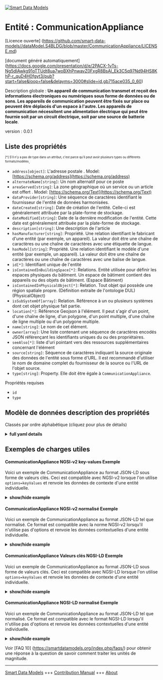 <!-- 10-Header -->  
[![Smart Data Models](https://smartdatamodels.org/wp-content/uploads/2022/01/SmartDataModels_logo.png "Logo")](https://smartdatamodels.org)  
Entité : CommunicationAppliance  
===============================<!-- /10-Header -->  
<!-- 15-License -->  
[Licence ouverte] (https://github.com/smart-data-models//dataModel.S4BLDG/blob/master/CommunicationAppliance/LICENSE.md)  
[document généré automatiquement] (https://docs.google.com/presentation/d/e/2PACX-1vTs-Ng5dIAwkg91oTTUdt8ua7woBXhPnwavZ0FxgR8BsAI_Ek3C5q97Nd94HS8KhP-r_quD4H0fgyt3/pub?start=false&loop=false&delayms=3000#slide=id.gb715ace035_0_60)  
<!-- /15-License -->  
<!-- 20-Description -->  
Description globale : **Un appareil de communication transmet et reçoit des informations électroniques ou numériques sous forme de données ou de sons.  Les appareils de communication peuvent être fixés sur place ou peuvent être déplacés d'un espace à l'autre. Les appareils de communication nécessitent une alimentation électrique qui peut être fournie soit par un circuit électrique, soit par une source de batterie locale**.  
version : 0.0.1  
<!-- /20-Description -->  
<!-- 30-PropertiesList -->  

## Liste des propriétés  

<sup><sub>[*] S'il n'y a pas de type dans un attribut, c'est parce qu'il peut avoir plusieurs types ou différents formats/modèles</sub></sup>.  
- `address[object]`: L'adresse postale  . Model: [https://schema.org/address](https://schema.org/address)- `alternateName[string]`: Un nom alternatif pour ce poste  - `areaServed[string]`: La zone géographique où un service ou un article est offert  . Model: [https://schema.org/Text](https://schema.org/Text)- `dataProvider[string]`: Une séquence de caractères identifiant le fournisseur de l'entité de données harmonisées.  - `dateCreated[string]`: Date de création de l'entité. Celle-ci est généralement attribuée par la plate-forme de stockage.  - `dateModified[string]`: Date de la dernière modification de l'entité. Cette date est généralement attribuée par la plate-forme de stockage.  - `description[string]`: Une description de l'article  - `hasManufacturer[string]`: Propriété. Une relation identifiant le fabricant d'une entité (par exemple, un appareil). La valeur doit être une chaîne de caractères ou une chaîne de caractères avec une étiquette de langue.  - `hasModel[string]`: Propriété. Une relation identifiant le modèle d'une entité (par exemple, un appareil). La valeur doit être une chaîne de caractères ou une chaîne de caractères avec une balise de langue.  - `id[*]`: Identifiant unique de l'entité  - `isContainedInBuildingSpace[*]`: Relations. Entité utilisée pour définir les espaces physiques du bâtiment. Un espace de bâtiment contient des appareils ou des objets de bâtiment. (Espace Bâtiment)  - `isContainedInPhysicalObject[*]`: Relation. Tout objet qui possède une région spatiale propre.  (Définition extraite de l'ontologie DUL) (PhysicalObject)  - `isSubSystemOf[array]`: Relation. Référence à un ou plusieurs systèmes dont cet objet physique fait partie.  - `location[*]`: Référence Geojson à l'élément. Il peut s'agir d'un point, d'une chaîne de ligne, d'un polygone, d'un point multiple, d'une chaîne de ligne multiple ou d'un polygone multiple.  - `name[string]`: Le nom de cet élément.  - `owner[array]`: Une liste contenant une séquence de caractères encodés JSON référençant les identifiants uniques du ou des propriétaires.  - `seeAlso[*]`: liste d'uri pointant vers des ressources supplémentaires concernant l'élément  - `source[string]`: Séquence de caractères indiquant la source originale des données de l'entité sous forme d'URL. Il est recommandé d'utiliser le nom de domaine complet du fournisseur de la source ou l'URL de l'objet source.  - `type[string]`: Property. Elle doit être égale à `CommunicationAppliance`.  <!-- /30-PropertiesList -->  
<!-- 35-RequiredProperties -->  
Propriétés requises  
- `id`  - `type`  <!-- /35-RequiredProperties -->  
<!-- 40-RequiredProperties -->  
<!-- /40-RequiredProperties -->  
<!-- 50-DataModelHeader -->  
## Modèle de données description des propriétés  
Classés par ordre alphabétique (cliquez pour plus de détails)  
<!-- /50-DataModelHeader -->  
<!-- 60-ModelYaml -->  
<details><summary><strong>full yaml details</strong></summary>    
```yaml  
CommunicationAppliance:    
  description: A communications appliance transmits and receives electronic or digital information as data or sound.  Communication appliances may be fixed in place or may be able to be moved from one space to another. Communication appliances require an electrical supply that may be supplied either by an electrical circuit or provided from a local battery source.    
  properties:    
    address:    
      description: The mailing address    
      properties:    
        addressCountry:    
          description: 'Property. The country. For example, Spain. Model:''https://schema.org/addressCountry'''    
          type: string    
        addressLocality:    
          description: 'Property. The locality in which the street address is, and which is in the region. Model:''https://schema.org/addressLocality'''    
          type: string    
        addressRegion:    
          description: 'Property. The region in which the locality is, and which is in the country. Model:''https://schema.org/addressRegion'''    
          type: string    
        district:    
          description: 'A district is a type of administrative division that, in some countries, is managed by the local government.'    
          type: string    
        postOfficeBoxNumber:    
          description: 'Property. The post office box number for PO box addresses. For example, 03578. Model:''https://schema.org/postOfficeBoxNumber'''    
          type: string    
        postalCode:    
          description: 'Property. The postal code. For example, 24004. Model:''https://schema.org/https://schema.org/postalCode'''    
          type: string    
        streetAddress:    
          description: 'Property. The street address. Model:''https://schema.org/streetAddress'''    
          type: string    
        streetNr:    
          description: Number identifying a specific property on a public street.    
          type: string    
      type: object    
      x-ngsi:    
        model: https://schema.org/address    
        type: Property    
    alternateName:    
      description: An alternative name for this item    
      type: string    
      x-ngsi:    
        type: Property    
    areaServed:    
      description: The geographic area where a service or offered item is provided    
      type: string    
      x-ngsi:    
        model: https://schema.org/Text    
        type: Property    
    dataProvider:    
      description: A sequence of characters identifying the provider of the harmonised data entity.    
      type: string    
      x-ngsi:    
        type: Property    
    dateCreated:    
      description: Entity creation timestamp. This will usually be allocated by the storage platform.    
      format: date-time    
      type: string    
      x-ngsi:    
        type: Property    
    dateModified:    
      description: Timestamp of the last modification of the entity. This will usually be allocated by the storage platform.    
      format: date-time    
      type: string    
      x-ngsi:    
        type: Property    
    description:    
      description: A description of this item    
      type: string    
      x-ngsi:    
        type: Property    
    hasManufacturer:    
      description: 'Property. A relationship identifying the manufacturer of an entity (e.g., device). The value is expected to be a string or a string with language tag.'    
      type: string    
      x-ngsi:    
        type: Property    
    hasModel:    
      description: 'Property. A relationship identifying the model of an entity (e.g., device). The value is expected to be a string or a string with language tag.'    
      type: string    
      x-ngsi:    
        type: Property    
    id:    
      anyOf: &communicationappliance_-_properties_-_iscontainedinbuildingspace_-_anyof    
        - description: Property. Identifier format of any NGSI entity    
          maxLength: 256    
          minLength: 1    
          pattern: ^[\w\-\.\{\}\$\+\*\[\]`|~^@!,:\\]+$    
          type: string    
        - description: Property. Identifier format of any NGSI entity    
          format: uri    
          type: string    
      description: Unique identifier of the entity    
      x-ngsi:    
        type: Property    
    isContainedInBuildingSpace:    
      anyOf: *communicationappliance_-_properties_-_iscontainedinbuildingspace_-_anyof    
      description: Relationship. An entity used to define the physical spaces of the building. A building space contains devices or building objects. (BuildingSpace)    
      x-ngsi:    
        type: Property    
    isContainedInPhysicalObject:    
      anyOf: *communicationappliance_-_properties_-_iscontainedinbuildingspace_-_anyof    
      description: Relationship. Any Object that has a proper space region.  (Definition extracted from DUL ontology) (PhysicalObject)    
      x-ngsi:    
        type: Property    
    isSubSystemOf:    
      description: Relationship. A reference to a system(s) that this Physical Object is part of.    
      items:    
        anyOf: *communicationappliance_-_properties_-_iscontainedinbuildingspace_-_anyof    
        description: Property. Unique identifier of the entity    
      type: array    
      x-ngsi:    
        type: Relationship    
    location:    
      description: 'Geojson reference to the item. It can be Point, LineString, Polygon, MultiPoint, MultiLineString or MultiPolygon'    
      oneOf:    
        - description: GeoProperty. Geojson reference to the item. Point    
          properties:    
            bbox:    
              items:    
                type: number    
              minItems: 4    
              type: array    
            coordinates:    
              items:    
                type: number    
              minItems: 2    
              type: array    
            type:    
              enum:    
                - Point    
              type: string    
          required:    
            - type    
            - coordinates    
          title: GeoJSON Point    
          type: object    
        - description: GeoProperty. Geojson reference to the item. LineString    
          properties:    
            bbox:    
              items:    
                type: number    
              minItems: 4    
              type: array    
            coordinates:    
              items:    
                items:    
                  type: number    
                minItems: 2    
                type: array    
              minItems: 2    
              type: array    
            type:    
              enum:    
                - LineString    
              type: string    
          required:    
            - type    
            - coordinates    
          title: GeoJSON LineString    
          type: object    
        - description: GeoProperty. Geojson reference to the item. Polygon    
          properties:    
            bbox:    
              items:    
                type: number    
              minItems: 4    
              type: array    
            coordinates:    
              items:    
                items:    
                  items:    
                    type: number    
                  minItems: 2    
                  type: array    
                minItems: 4    
                type: array    
              type: array    
            type:    
              enum:    
                - Polygon    
              type: string    
          required:    
            - type    
            - coordinates    
          title: GeoJSON Polygon    
          type: object    
        - description: GeoProperty. Geojson reference to the item. MultiPoint    
          properties:    
            bbox:    
              items:    
                type: number    
              minItems: 4    
              type: array    
            coordinates:    
              items:    
                items:    
                  type: number    
                minItems: 2    
                type: array    
              type: array    
            type:    
              enum:    
                - MultiPoint    
              type: string    
          required:    
            - type    
            - coordinates    
          title: GeoJSON MultiPoint    
          type: object    
        - description: GeoProperty. Geojson reference to the item. MultiLineString    
          properties:    
            bbox:    
              items:    
                type: number    
              minItems: 4    
              type: array    
            coordinates:    
              items:    
                items:    
                  items:    
                    type: number    
                  minItems: 2    
                  type: array    
                minItems: 2    
                type: array    
              type: array    
            type:    
              enum:    
                - MultiLineString    
              type: string    
          required:    
            - type    
            - coordinates    
          title: GeoJSON MultiLineString    
          type: object    
        - description: GeoProperty. Geojson reference to the item. MultiLineString    
          properties:    
            bbox:    
              items:    
                type: number    
              minItems: 4    
              type: array    
            coordinates:    
              items:    
                items:    
                  items:    
                    items:    
                      type: number    
                    minItems: 2    
                    type: array    
                  minItems: 4    
                  type: array    
                type: array    
              type: array    
            type:    
              enum:    
                - MultiPolygon    
              type: string    
          required:    
            - type    
            - coordinates    
          title: GeoJSON MultiPolygon    
          type: object    
      x-ngsi:    
        type: GeoProperty    
    name:    
      description: The name of this item.    
      type: string    
      x-ngsi:    
        type: Property    
    owner:    
      description: A List containing a JSON encoded sequence of characters referencing the unique Ids of the owner(s)    
      items:    
        anyOf: *communicationappliance_-_properties_-_iscontainedinbuildingspace_-_anyof    
        description: Property. Unique identifier of the entity    
      type: array    
      x-ngsi:    
        type: Property    
    seeAlso:    
      description: list of uri pointing to additional resources about the item    
      oneOf:    
        - items:    
            format: uri    
            type: string    
          minItems: 1    
          type: array    
        - format: uri    
          type: string    
      x-ngsi:    
        type: Property    
    source:    
      description: 'A sequence of characters giving the original source of the entity data as a URL. Recommended to be the fully qualified domain name of the source provider, or the URL to the source object.'    
      type: string    
      x-ngsi:    
        type: Property    
    type:    
      description: Property. It must be equal to `CommunicationAppliance`.    
      enum:    
        - CommunicationAppliance    
      type: string    
      x-ngsi:    
        type: Property    
  required:    
    - id    
    - type    
  type: object    
  x-derived-from: "https://saref.etsi.org/saref4bldg/v1.1.2/#s4bldg:CommunicationAppliance"    
  x-disclaimer: 'Redistribution and use in source and binary forms, with or without modification, are permitted  provided that the license conditions are met. Copyleft (c) 2022 Contributors to Smart Data Models Program'    
  x-license-url: https://github.com/smart-data-models/dataModel.S4BLDG/blob/master/CommunicationAppliance/LICENSE.md    
  x-model-schema: https://smart-data-models.github.com/dataModel.SAREF4BLDG/CommunicationAppliance/schema.json    
  x-model-tags: SAREF CommunicationAppliance    
  x-version: 0.0.1    
```  
</details>    
<!-- /60-ModelYaml -->  
<!-- 70-MiddleNotes -->  
<!-- /70-MiddleNotes -->  
<!-- 80-Examples -->  
## Exemples de charges utiles  
#### CommunicationAppliance NGSI-v2 key-values Exemple  
Voici un exemple de CommunicationAppliance au format JSON-LD sous forme de valeurs clés. Ceci est compatible avec NGSI-v2 lorsque l'on utilise `options=keyValues` et renvoie les données de contexte d'une entité individuelle.  
<details><summary><strong>show/hide example</strong></summary>    
```json  
{  
  "id": "urn:ngsi-ld:CommunicationAppliance:5a0ba33f-afd1-413e-9b25-b2e56457564b",  
  "type": "CommunicationAppliance",  
  "isContainedInBuildingSpace": "urn:ngsi-ld:BuildingSpace:7505e4c9-8806-493c-8757-d541d042cacd",  
  "isContainedInPhysicalObject": "urn:ngsi-ld:PhysicalObject:7e7dde65-0332-4eb2-aad2-7179f921eaff",  
  "isSubSystemOf": [  
    "urn:ngsi-ld:System:c040f083-03da-4db3-ba18-0a4abe595096",  
    "urn:ngsi-ld:System:ca707665-bcb1-4632-ade9-9e2b90017ee8",  
    "urn:ngsi-ld:System:5d6e8ac5-80d9-4d02-94c3-1dd3f6558efb"  
  ],  
  "hasManufacturer": "CommunicationAppliance Company Inc.",  
  "hasModel": "CommunicationAppliance 0.1.2",  
  "dateCreated": "2023-01-25T17:07:07Z",  
  "dateModified": "2023-01-25T19:39:55Z",  
  "source": "Import",  
  "name": "CommunicationAppliance",  
  "alternateName": "CommunicationAppliance type 2",  
  "description": "CommunicationAppliance of limited CommunicationAppliance types",  
  "dataProvider": "IFC file"  
}  
```  
</details>  
#### CommunicationAppliance NGSI-v2 normalisé Exemple  
Voici un exemple de CommunicationAppliance au format JSON-LD tel que normalisé. Ce format est compatible avec la norme NGSI-v2 lorsqu'il n'utilise pas d'options et renvoie les données contextuelles d'une entité individuelle.  
<details><summary><strong>show/hide example</strong></summary>    
```json  
{  
  "id": "urn:ngsi-ld:CommunicationAppliance:3ed12e9d-d89c-4340-8d99-73b6b9ae0c28",  
  "type": "CommunicationAppliance",  
  "isContainedInBuildingSpace": {  
    "type": "Relationship",  
    "value": "urn:ngsi-ld:BuildingSpace:c4d1fd68-4f76-4a51-bb93-599b6cc17fd1"  
  },  
  "isContainedInPhysicalObject": {  
    "type": "Relationship",  
    "value": "urn:ngsi-ld:PhysicalObject:298b5d8d-c488-42f6-bb24-6623145f4fb0"  
  },  
  "isSubSystemOf": {  
    "type": "array",  
    "value": [  
      {  
        "type": "Relationship",  
        "value": "urn:ngsi-ld:System:81c7c232-092a-40f4-9d14-4f106e163174"  
      },  
      {  
        "type": "Relationship",  
        "value": "urn:ngsi-ld:System:5ee6713d-4be1-4cc8-9802-340c33b6ee5f"  
      },  
      {  
        "type": "Relationship",  
        "value": "urn:ngsi-ld:System:c3df800f-cf87-4b9a-9116-8960c8a3d151"  
      }  
    ]  
  },  
  "hasManufacturer": {  
    "type": "Text",  
    "value": "CommunicationAppliance Company Inc."  
  },  
  "hasModel": {  
    "type": "Text",  
    "value": "CommunicationAppliance 0.1.2"  
  },  
  "dateCreated": {  
    "type": "DateTime",  
    "value": "2023-01-26T06:29:11.0938007+01:00"  
  },  
  "dateModified": {  
    "type": "DateTime",  
    "value": "2023-01-26T12:09:23.3004188+01:00"  
  },  
  "source": {  
    "type": "Text",  
    "value": "Import"  
  },  
  "name": {  
    "type": "Text",  
    "value": "CommunicationAppliance"  
  },  
  "alternateName": {  
    "type": "Text",  
    "value": "CommunicationAppliance type 2"  
  },  
  "description": {  
    "type": "Text",  
    "value": "CommunicationAppliance of limited CommunicationAppliance types"  
  },  
  "dataProvider": {  
    "type": "Text",  
    "value": "IFC file"  
  }  
}  
```  
</details>  
#### CommunicationAppliance Valeurs clés NGSI-LD Exemple  
Voici un exemple de CommunicationAppliance au format JSON-LD sous forme de valeurs clés. Ceci est compatible avec NGSI-LD lorsque l'on utilise `options=keyValues` et renvoie les données de contexte d'une entité individuelle.  
<details><summary><strong>show/hide example</strong></summary>    
```json  
{  
  "id": "urn:ngsi-ld:CommunicationAppliance:bfde8499-4e03-4f26-af75-09496d08705d",  
  "type": "CommunicationAppliance",  
  "isContainedInBuildingSpace": "urn:ngsi-ld:BuildingSpace:4003d629-1fe8-413e-8769-d9ffb8e39dce",  
  "isContainedInPhysicalObject": "urn:ngsi-ld:PhysicalObject:407d6a5d-3df4-444a-aef8-f2015af640dc",  
  "isSubSystemOf": [  
    "urn:ngsi-ld:System:227e9ba1-d594-464a-a073-519f1cc831ea",  
    "urn:ngsi-ld:System:b5583789-010e-4481-af17-f09842151ed7",  
    "urn:ngsi-ld:System:2709eb40-3c54-42ca-81c4-24974524a85a"  
  ],  
  "hasManufacturer": "CommunicationAppliance Company Inc.",  
  "hasModel": "CommunicationAppliance 0.1.2",  
  "dateCreated": "2023-01-26T05:58:11Z",  
  "dateModified": "2023-01-26T04:01:05Z",  
  "source": "Import",  
  "name": "CommunicationAppliance",  
  "alternateName": "CommunicationAppliance type 2",  
  "description": "CommunicationAppliance of limited CommunicationAppliance types",  
  "dataProvider": "IFC file",  
  "@context": [  
    "https://raw.githubusercontent.com/smart-data-models/dataModel.S4BLDG/master/context.jsonld",  
    "https://uri.etsi.org/ngsi-ld/v1/ngsi-ld-core-context.jsonld"  
  ]  
}  
```  
</details>  
#### CommunicationAppliance NGSI-LD normalisé Exemple  
Voici un exemple de CommunicationAppliance au format JSON-LD tel que normalisé. Ce format est compatible avec le format NGSI-LD lorsqu'il n'utilise pas d'options et renvoie les données contextuelles d'une entité individuelle.  
<details><summary><strong>show/hide example</strong></summary>    
```json  
{  
  "id": "urn:ngsi-ld:CommunicationAppliance:e2129944-3046-4ed9-b74f-59a6bf1dfc7e",  
  "type": "CommunicationAppliance",  
  "isContainedInBuildingSpace": {  
    "type": "Relationship",  
    "object": "urn:ngsi-ld:BuildingSpace:75317891-340a-49a8-8f3e-4ec891d943c9"  
  },  
  "isContainedInPhysicalObject": {  
    "type": "Relationship",  
    "object": "urn:ngsi-ld:PhysicalObject:34630474-4529-40d0-ad5c-367c9494694d"  
  },  
  "isSubSystemOf": [  
    {  
      "type": "Relationship",  
      "object": "urn:ngsi-ld:System:91da2b77-a2e5-411c-be8f-f3245c2f9087"  
    },  
    {  
      "type": "Relationship",  
      "object": "urn:ngsi-ld:System:cdae1f62-b280-4e18-81de-99dc49cb9cd3"  
    },  
    {  
      "type": "Relationship",  
      "object": "urn:ngsi-ld:System:0233eb63-8b4d-4164-81e9-db4a7ba3f752"  
    }  
  ],  
  "hasManufacturer": {  
    "type": "Property",  
    "value": "CommunicationAppliance Company Inc."  
  },  
  "hasModel": {  
    "type": "Property",  
    "value": "CommunicationAppliance 0.1.2"  
  },  
  "dateCreated": {  
    "type": "Property",  
    "value": "2023-01-25T20:40:10Z"  
  },  
  "dateModified": {  
    "type": "Property",  
    "value": "2023-01-26T08:21:34Z"  
  },  
  "source": {  
    "type": "Property",  
    "value": "Import"  
  },  
  "name": {  
    "type": "Property",  
    "value": "CommunicationAppliance"  
  },  
  "alternateName": {  
    "type": "Property",  
    "value": "CommunicationAppliance type 2"  
  },  
  "description": {  
    "type": "Property",  
    "value": "CommunicationAppliance of limited CommunicationAppliance types"  
  },  
  "dataProvider": {  
    "type": "Property",  
    "value": "IFC file"  
  },  
  "@context": [  
    "https://raw.githubusercontent.com/smart-data-models/dataModel.S4BLDG/master/context.jsonld",  
    "https://uri.etsi.org/ngsi-ld/v1/ngsi-ld-core-context.jsonld"  
  ]  
}  
```  
</details><!-- /80-Examples -->  
<!-- 90-FooterNotes -->  
<!-- /90-FooterNotes -->  
<!-- 95-Units -->  
Voir [FAQ 10] (https://smartdatamodels.org/index.php/faqs/) pour obtenir une réponse à la question de savoir comment traiter les unités de magnitude.  
<!-- /95-Units -->  
<!-- 97-LastFooter -->  
---  
[Smart Data Models](https://smartdatamodels.org) +++ [Contribution Manual](https://bit.ly/contribution_manual) +++ [About](https://bit.ly/Introduction_SDM)<!-- /97-LastFooter -->  

